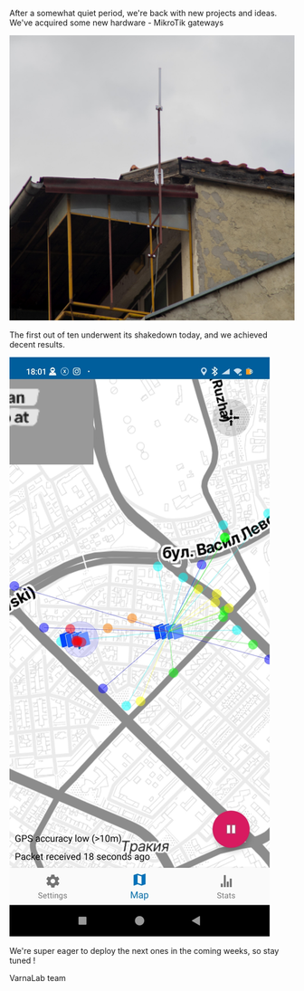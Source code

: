 After a somewhat quiet period, we're back with new projects and ideas. We've acquired some new hardware - MikroTik gateways

![ttn](images/Gateway.jpg)

The first out of ten underwent its shakedown today, and we achieved decent results.

![test](images/mapper.jpg)

We're super eager to deploy the next ones in the coming weeks, so stay tuned !

VarnaLab team
